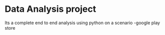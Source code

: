# Data Analysis project 
Its a complete end to end analysis using python on a scenario -google play store 
